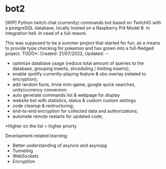 # bot2
[WIP] Python twitch chat (currently) commands bot based on TwitchIO with a postgreSQL database, locally hosted on a Raspberry Pi4 Model B. In integration hell. In need of a full rework. 

This was supposed to be a summer project that started for fun, as a means to provide type checking for pokemon and has grown into a full-fledged project.
TODO*: Created: 21/07/2022, Updated: --
 - optimize database usage (reduce total amount of queries to the database, grouping inserts, shceduling / limiting inserts);
 - enable spotify currently-playing feature & obs overlay (related to encryption);
 - add random facts, trivia mini-game, google quick searches, units/currency conversion
 - auto generate commands list & webpage for display
 - website bot with statistics, status & custom custom settings
 - code cleanup & restructuring;
 - end-to-end encryption for collected data and authorizations;
 - automate remote restarts for updated code;
 
*Higher on the list = higher priorty

Development-related learning:
 - Better understanding of asyncio and asyncpg
 - Tunneling
 - WebSockets
 - Encryption
